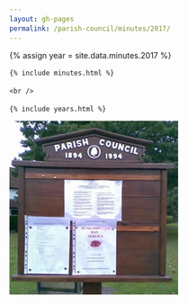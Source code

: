 ```yaml
---
layout: gh-pages
permalink: /parish-council/minutes/2017/
---
```


<div class="panelLeft">
	{% assign year = site.data.minutes.2017 %}

	{% include minutes.html %}

	<br />

	{% include years.html %}
</div>

<div class="panelLeft">
	<img src="/common/image/noticeBoard.jpg" alt="Notice Board" width="300" height="309" />
</div>
